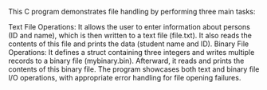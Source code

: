 This C program demonstrates file handling by performing three main tasks:

Text File Operations: It allows the user to enter information about persons (ID and name), which is then written to a text file (file.txt). It also reads the contents of this file and prints the data (student name and ID).
Binary File Operations: It defines a struct containing three integers and writes multiple records to a binary file (mybinary.bin). Afterward, it reads and prints the contents of this binary file. The program showcases both text and binary file I/O operations, with appropriate error handling for file opening failures.
